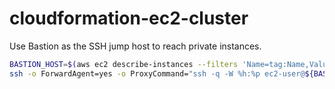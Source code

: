# cloudformation-ec2-cluster


Use Bastion as the SSH jump host to reach private instances.
```bash
BASTION_HOST=$(aws ec2 describe-instances --filters 'Name=tag:Name,Values=Public-Node-Bastion' --output text --query 'Reservations[].Instances[].PublicIpAddress')
ssh -o ForwardAgent=yes -o ProxyCommand="ssh -q -W %h:%p ec2-user@${BASTION_HOST}" ec2-user@xx.x.x.xxx
```
